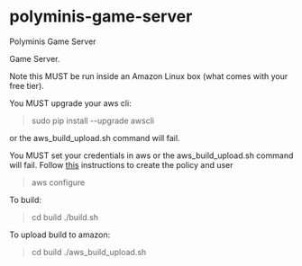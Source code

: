 # polyminis-game-server
Polyminis Game Server


Game Server.

Note this MUST be run inside an Amazon Linux box (what comes with your free tier).

You MUST upgrade your aws cli:
> sudo pip install --upgrade awscli

or the aws_build_upload.sh command will fail.

You MUST set your credentials in aws or the aws_build_upload.sh command will fail. Follow [this](https://s3.amazonaws.com/gamedev-tutorials/Tutorials/GameLift-Getting_started-(02)_Uploading_your_server_build.pdf) instructions to create the policy and user
> aws configure


To build:
> cd build
> ./build.sh

To upload build to amazon:
> cd build
> ./aws_build_upload.sh

